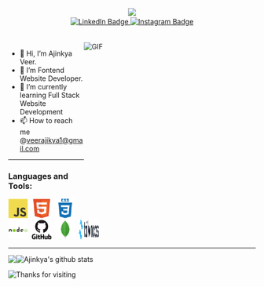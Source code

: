 <div id="header" align="center">
  <img src="https://media.giphy.com/media/iIGT8Y1rOYhBpdHh1C/giphy.gif" width="200"/>
</div>
<div id="badges" align="center">
  <a href="[Linkdin](https://www.linkedin.com/in/ajinkya-veer-0ba100238/)">
    <img src="https://img.shields.io/badge/LinkedIn-blue?style=for-the-badge&logo=linkedin&logoColor=white" alt="LinkedIn Badge"/>
  </a>
   
  <a href="[instagram](https://www.instagram.com/mr_aj_official_0106/)">
    <img src="https://img.shields.io/badge/Instagram-red?style=for-the-badge&logo=instagram&logoColor=white" alt="Instagram Badge"/>
  </a>
</div>
<div align="center">
<img src="https://komarev.com/ghpvc/?username=25276056&style=flat-square&color=blue" alt=""/>
</div>

<br/>

<img align="right" alt="GIF" width="350" height="350" src="https://media.giphy.com/media/xTiN0FXnoSlDhSjgR2/giphy.gif" />

- 👋 Hi, I’m Ajinkya Veer.
- 👀 I’m Fontend Website Developer.
- 🌱 I’m currently learning Full Stack Website Development
- 📫 How to reach me @veerajikya1@gmail.com

---

### Languages and Tools:

<div>
  <img src="https://github.com/devicons/devicon/blob/master/icons/javascript/javascript-original.svg" title="JavaScript" alt="JavaScript" width="40" height="40"/>&nbsp;
    <img src="https://github.com/devicons/devicon/blob/master/icons/html5/html5-original.svg" title="HTML5" alt="HTML" width="40" height="40"/>&nbsp;
    <img src="https://github.com/devicons/devicon/blob/master/icons/css3/css3-plain-wordmark.svg"  title="CSS3" alt="CSS" width="40" height="40"/>&nbsp;
    <img src="https://github.com/devicons/devicon/blob/master/icons/nodejs/nodejs-original-wordmark.svg" title="NodeJS" alt="NodeJS" width="40" height="40"/>&nbsp;
        <img src="https://github.com/devicons/devicon/blob/master/icons/github/github-original-wordmark.svg" title="github" width="40" height="40"/>&nbsp;
        <img src="https://github.com/devicons/devicon/blob/master/icons/mongodb/mongodb-original.svg" title="mongodb" width="40" height="40"/>&nbsp;
        <img src="https://github.com/devicons/devicon/blob/master/icons/tailwindcss/tailwindcss-original-wordmark.svg" title="tailwindcss" width="40" height="40"/>&nbsp;
</div>

---

![Ajinkya's github stats](https://github-readme-stats.vercel.app/api?username=AjinkyaVeer007&show_icons=true&hide_border=true)
<a href="https://github.com/AjinkyaVeer007" align="right">
<img align="left" src="https://github-readme-stats.vercel.app/api/top-langs/?username=AjinkyaVeer007&theme=light&hide_langs_below=1" />
</a>

<img height="120" alt="Thanks for visiting " width="100%" src="https://raw.githubusercontent.com/BrunnerLivio/brunnerlivio/master/images/marquee.svg" />
<!---
AjinkyaVeer007/AjinkyaVeer007 is a ✨ special ✨ repository because its `README.md` (this file) appears on your GitHub profile.
You can click the Preview link to take a look at your changes.
--->
